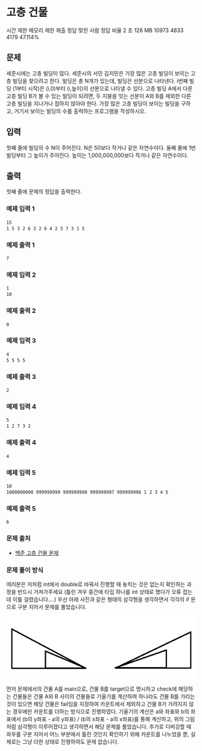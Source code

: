 # 고층 건물
 
시간 제한	메모리 제한	제출	정답	맞힌 사람	정답 비율
2 초	128 MB	10973	4833	4179	47.114%

## 문제

세준시에는 고층 빌딩이 많다. 세준시의 서민 김지민은 가장 많은 고층 빌딩이 보이는 고층 빌딩을 찾으려고 한다. 빌딩은 총 N개가 있는데, 빌딩은 선분으로 나타낸다. i번째 빌딩 (1부터 시작)은 (i,0)부터 (i,높이)의 선분으로 나타낼 수 있다. 고층 빌딩 A에서 다른 고층 빌딩 B가 볼 수 있는 빌딩이 되려면, 두 지붕을 잇는 선분이 A와 B를 제외한 다른 고층 빌딩을 지나거나 접하지 않아야 한다. 가장 많은 고층 빌딩이 보이는 빌딩을 구하고, 거기서 보이는 빌딩의 수를 출력하는 프로그램을 작성하시오.

## 입력

첫째 줄에 빌딩의 수 N이 주어진다. N은 50보다 작거나 같은 자연수이다. 둘째 줄에 1번 빌딩부터 그 높이가 주어진다. 높이는 1,000,000,000보다 작거나 같은 자연수이다.

## 출력

첫째 줄에 문제의 정답을 출력한다.

### 예제 입력 1 

```
15
1 5 3 2 6 3 2 6 4 2 5 7 3 1 5
```

### 예제 출력 1 

```
7
```

### 예제 입력 2 

```
1
10
```

### 예제 출력 2 

```
0
```

### 예제 입력 3 

```
4
5 5 5 5
```

### 예제 출력 3 

```
2
```

### 예제 입력 4 

```
5
1 2 7 3 2
```

### 예제 출력 4 

```
4
```

### 예제 입력 5 

```
10
1000000000 999999999 999999998 999999997 999999996 1 2 3 4 5
```

### 예제 출력 5 

```
6
```

### 문제 출처

- [백준 고층 건물 문제](https://www.acmicpc.net/problem/1027)

### 문제 풀이 방식

여러분은 저처럼 int에서 double로 바꿔서 진행할 때 놓치는 것은 없는지 확인하는 과정을 반드시 거쳐가주세요 (틀린 겨우 중간에 타입 하나를 int 상태로 했다가 오류 잡는데 이틀 걸렸습니다....)
우선 아래 사진과 같은 형태의 삼각형을 생각하면서 각각의 if 문으로 구분 지어서 문제를 풀었습니다. 

<img src="./image.png">

먼저 문제에서의 건물 A를 main으로, 건물 B를 target으로 명시하고 check에 해당하는 건물들은 건물 A와 B 사이의 건물들로 기울기를 계산하여 하나라도 건물 B를 가리는 것이 있으면 해당 건물은 fail임을 지정하여 카운트에서 제외하고 건물 B가 가려지지 않는 경우에만 카운트를 더하는 방식으로 진행하였다. 
기울기의 계산은 a와 좌표와 b의 좌표에서 (b의 y좌표 - a의 y좌표) / (b의 x좌표 - a의 x좌표)를 통해 계산하고, 위의 그림처럼 삼각형이 이루어졌다고 생각하면서 해당 문제를 풀었습니다.
추가로 디버깅할 때 좌우를 구분 지어서 어느 부분에서 틀린 것인지 확인하기 위해 카운트를 나누었을 뿐, 실제로는 그냥 더한 상태로 진행하여도 문제 없습니다.
